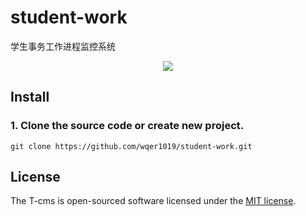 # student-work
学生事务工作进程监控系统
<p align="center">
  <img style="max-width:50%" src="https://github.com/wqer1019/student-work/blob/master/public/imgs/%E5%AD%A6%E7%94%9F%E4%BA%8B%E5%8A%A1%E5%B7%A5%E4%BD%9C%E8%BF%9B%E7%A8%8B%E7%9B%91%E6%8E%A7%E7%B3%BB%E7%BB%9F.png">
  <br>
</p>

## Install

### 1. Clone the source code or create new project.

```shell
git clone https://github.com/wqer1019/student-work.git
```

## License

The T-cms is open-sourced software licensed under the [MIT license](https://mit-license.org/).
